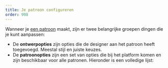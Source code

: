 ```yaml
---
title: Je patroon configureren
order: 998
---
```


Wanneer je [een patroon](/create/) maakt, zijn er twee belangrijke groepen dingen die je kunt aanpassen:

-   De **ontwerpopties** zijn opties die de designer aan het patroon heeft toegevoegd. Meestal stijl en juiste keuzes.
-   De **patroonopties** zijn een set van opties die bij het platform komen en zijn beschikbaar voor alle patronen. Hieronder is een volledige lijst:

<ReadMore list />
